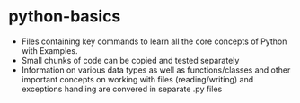 # python-basics

- Files containing key commands to learn all the core concepts of Python with Examples. 
- Small chunks of code can be copied and tested separately
- Information on various data types as well as functions/classes and other important concepts 
on working with files (reading/writing) and exceptions handling are convered in separate .py files
